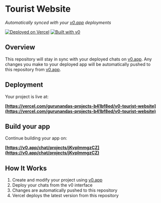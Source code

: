 # Tourist Website

*Automatically synced with your [v0.app](https://v0.app) deployments*

[![Deployed on Vercel](https://img.shields.io/badge/Deployed%20on-Vercel-black?style=for-the-badge&logo=vercel)](https://vercel.com/gurunandas-projects-b41bf8ed/v0-tourist-website)
[![Built with v0](https://img.shields.io/badge/Built%20with-v0.app-black?style=for-the-badge)](https://v0.app/chat/projects/jKvpImmgzCZ)

## Overview

This repository will stay in sync with your deployed chats on [v0.app](https://v0.app).
Any changes you make to your deployed app will be automatically pushed to this repository from [v0.app](https://v0.app).

## Deployment

Your project is live at:

**[https://vercel.com/gurunandas-projects-b41bf8ed/v0-tourist-website](https://vercel.com/gurunandas-projects-b41bf8ed/v0-tourist-website)**

## Build your app

Continue building your app on:

**[https://v0.app/chat/projects/jKvpImmgzCZ](https://v0.app/chat/projects/jKvpImmgzCZ)**

## How It Works

1. Create and modify your project using [v0.app](https://v0.app)
2. Deploy your chats from the v0 interface
3. Changes are automatically pushed to this repository
4. Vercel deploys the latest version from this repository